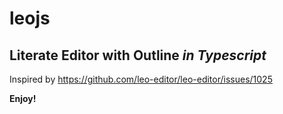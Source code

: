 # leojs

## Literate Editor with Outline _in Typescript_

Inspired by <https://github.com/leo-editor/leo-editor/issues/1025>

**Enjoy!**

